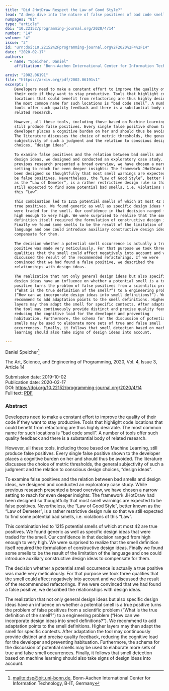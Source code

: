 ```yaml
---
title: "Did JHotDraw Respect the Law of Good Style?"
lead: "A deep dive into the nature of false positives of bad code smells"
numpages: "81"
type: "article"
doi: "10.22152/programming-journal.org/2020/4/14"
number: "14"
volume: "4"
issue: "3"
id: "urn:doi:10.22152%2Fprogramming-journal.org%2F2020%2F4%2F14"
date: "2020-02-17"
authors: 
  - name: "Speicher, Daniel"
    affiliation: "Bonn-Aachen International Center for Information Technology, B-IT, Germany"

arxiv: "2002.06191"
file: "https://arxiv.org/pdf/2002.06191v1"
excerpt: |
    Developers need to make a constant effort to improve the quality of
    their code if they want to stay productive. Tools that highlight code
    locations that could benefit from refactoring are thus highly desirable.
    The most common name for such locations is “bad code smell”. A number of
    tools offer such quality feedback and there is a substantial body of
    related research.
    
    However, all these tools, including those based on Machine Learning,
    still produce false positives. Every single false positive shown to the
    developer places a cognitive burden on her and should thus be avoided.
    The literature discusses the choice of metric thresholds, the general
    subjectivity of such a judgment and the relation to conscious design
    choices, “design ideas”.
    
    To examine false positives and the relation between bad smells and
    design ideas, we designed and conducted an exploratory case study. While
    previous research presented a broad overview, we have chosen a narrow
    setting to reach for even deeper insights: The framework JHotDraw had
    been designed so thoughtfully that most smell warnings are expected to
    be false positives. Nevertheless, the “Law of Good Style”, better known
    as the “Law of Demeter”, is a rather restrictive design rule so that we
    still expected to find some potential bad smells, i.e. violations of
    this “Law”.
    
    This combination led to 1215 potential smells of which at most 42 are
    true positives. We found generic as well as specific design ideas that
    were traded for the smell. Our confidence in that decision ranged from
    high enough to very high. We were surprised to realize that the smell
    definition itself required the formulation of constructive design ideas.
    Finally we found some smells to be the result of the limitation of the
    language and one could introduce auxiliary constructive design ideas to
    compensate for them.
    
    The decision whether a potential smell occurrence is actually a true
    positive was made very meticulously. For that purpose we took three
    qualities that the smell could affect negatively into account and we
    discussed the result of the recommended refactorings. If we were
    convinced that we had found a false positive, we described the
    relationships with design ideas.
    
    The realization that not only general design ideas but also specific
    design ideas have an influence on whether a potential smell is a true
    positive turns the problem of false positives from a scientific problem
    (“What is the true definition of the smell?”) to a engineering problem
    (“How can we incorporate design ideas into smell definitions?”). We
    recommend to add adaptation points to the smell definitions. Higher
    layers may then adapt the smell for specific contexts. After adaptation
    the tool may continuously provide distinct and precise quality feedback,
    reducing the cognitive load for the developer and preventing
    habituation. Furthermore, the schema for the discussion of potential
    smells may be used to elaborate more sets of true and false smell
    occurrences. Finally, it follows that smell detection based on machine
    learning should also take signs of design ideas into account.

---
```

Daniel Speicher[^1]

The Art, Science, and Engineering of Programming, 2020, Vol. 4, Issue 3, Article 14

Submission date: 2019-10-02  
Publication date: 2020-02-17  
DOI: <https://doi.org/10.22152/programming-journal.org/2020/4/14>  
Full text: [PDF](https://arxiv.org/pdf/2002.06191v1)  


### Abstract
Developers need to make a constant effort to improve the quality of
their code if they want to stay productive. Tools that highlight code
locations that could benefit from refactoring are thus highly desirable.
The most common name for such locations is “bad code smell”. A number of
tools offer such quality feedback and there is a substantial body of
related research.

However, all these tools, including those based on Machine Learning,
still produce false positives. Every single false positive shown to the
developer places a cognitive burden on her and should thus be avoided.
The literature discusses the choice of metric thresholds, the general
subjectivity of such a judgment and the relation to conscious design
choices, “design ideas”.

To examine false positives and the relation between bad smells and
design ideas, we designed and conducted an exploratory case study. While
previous research presented a broad overview, we have chosen a narrow
setting to reach for even deeper insights: The framework JHotDraw had
been designed so thoughtfully that most smell warnings are expected to
be false positives. Nevertheless, the “Law of Good Style”, better known
as the “Law of Demeter”, is a rather restrictive design rule so that we
still expected to find some potential bad smells, i.e. violations of
this “Law”.

This combination led to 1215 potential smells of which at most 42 are
true positives. We found generic as well as specific design ideas that
were traded for the smell. Our confidence in that decision ranged from
high enough to very high. We were surprised to realize that the smell
definition itself required the formulation of constructive design ideas.
Finally we found some smells to be the result of the limitation of the
language and one could introduce auxiliary constructive design ideas to
compensate for them.

The decision whether a potential smell occurrence is actually a true
positive was made very meticulously. For that purpose we took three
qualities that the smell could affect negatively into account and we
discussed the result of the recommended refactorings. If we were
convinced that we had found a false positive, we described the
relationships with design ideas.

The realization that not only general design ideas but also specific
design ideas have an influence on whether a potential smell is a true
positive turns the problem of false positives from a scientific problem
(“What is the true definition of the smell?”) to a engineering problem
(“How can we incorporate design ideas into smell definitions?”). We
recommend to add adaptation points to the smell definitions. Higher
layers may then adapt the smell for specific contexts. After adaptation
the tool may continuously provide distinct and precise quality feedback,
reducing the cognitive load for the developer and preventing
habituation. Furthermore, the schema for the discussion of potential
smells may be used to elaborate more sets of true and false smell
occurrences. Finally, it follows that smell detection based on machine
learning should also take signs of design ideas into account.



[^1]: <mailto:dsp@bit.uni-bonn.de>, Bonn-Aachen International Center for Information Technology, B-IT, Germany

